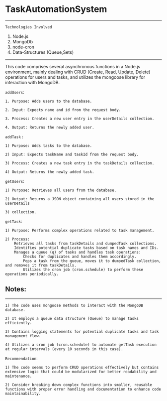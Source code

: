 # TaskAutomationSystem
********

`Technologies Involved`
1) Node.js
2) MongoDb 
3) node-cron
4) Data-Structures (Queue,Sets)

*****

This code comprises several asynchronous functions in a Node.js environment, mainly dealing with CRUD (Create, Read, Update, Delete) operations for users and tasks, and utilizes the mongoose library for interaction with MongoDB.

`addUsers`:

    1. Purpose: Adds users to the database.
    
    2. Input: Expects name and id from the request body.
    
    3. Process: Creates a new user entry in the userDetails collection.
    
    4. Output: Returns the newly added user.

`addTask` :

    1) Purpose: Adds tasks to the database.
    
    2) Input: Expects taskName and taskId from the request body.
    
    3) Process: Creates a new task entry in the taskDetails collection.
    
    4) Output: Returns the newly added task.

`getUsers`:

    1) Purpose: Retrieves all users from the database.
    
    2) Output: Returns a JSON object containing all users stored in the userDetails 
    
    3) collection.

`getTask`:

    1) Purpose: Performs complex operations related to task management.
    
    2) Process:
        Retrieves all tasks from taskDetails and dumpedTask collections.
        Identifies potential duplicate tasks based on task names and IDs.
        Manages a queue (q) of tasks and handles task operations:
            Checks for duplicates and handles them accordingly.
            Pops a task from the queue, moves it to dumpedTask collection, and removes it from taskDetails.
            Utilizes the cron job (cron.schedule) to perform these operations periodically.

## Notes:
*******
    1) The code uses mongoose methods to interact with the MongoDB database.
    
    2) It employs a queue data structure (Queue) to manage tasks efficiently.
    
    3) Contains logging statements for potential duplicate tasks and task management flow.
    
    4) Utilizes a cron job (cron.schedule) to automate getTask execution at regular intervals (every 10 seconds in this case).

`Recommendation`:

    1) The code seems to perform CRUD operations effectively but contains extensive logic that could be modularized for better readability and maintenance.
    
    2) Consider breaking down complex functions into smaller, reusable functions with proper error handling and documentation to enhance code maintainability.
